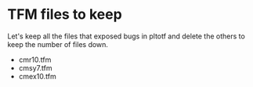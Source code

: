 # TFM files to keep

Let's keep all the files that exposed bugs in pltotf and delete the others
to keep the number of files down.

- cmr10.tfm
- cmsy7.tfm
- cmex10.tfm
